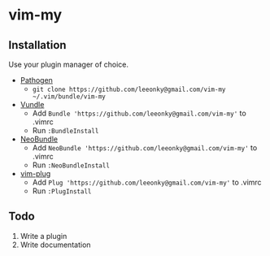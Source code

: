 # vim-my

## Installation

Use your plugin manager of choice.

- [Pathogen](https://github.com/tpope/vim-pathogen)
  - `git clone https://github.com/leeonky@gmail.com/vim-my ~/.vim/bundle/vim-my`
- [Vundle](https://github.com/gmarik/vundle)
  - Add `Bundle 'https://github.com/leeonky@gmail.com/vim-my'` to .vimrc
  - Run `:BundleInstall`
- [NeoBundle](https://github.com/Shougo/neobundle.vim)
  - Add `NeoBundle 'https://github.com/leeonky@gmail.com/vim-my'` to .vimrc
  - Run `:NeoBundleInstall`
- [vim-plug](https://github.com/junegunn/vim-plug)
  - Add `Plug 'https://github.com/leeonky@gmail.com/vim-my'` to .vimrc
  - Run `:PlugInstall`

## Todo

1. Write a plugin
2. Write documentation
